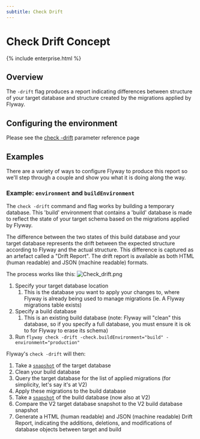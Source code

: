 ```yaml
---
subtitle: Check Drift
---
```

# Check Drift Concept

{% include enterprise.html %}

## Overview
The `-drift` flag produces a report indicating differences between structure of your target database and structure created by the migrations applied by Flyway.

## Configuring the environment
Please see the [check -drift](<Configuration/Parameters/Flyway/Check/Check Drift>) parameter reference page

## Examples
There are a variety of ways to configure Flyway to produce this report so we'll step through a couple and show you what it is doing along the way.

### Example: `environment` and `buildEnvironment`

The `check -drift` command and flag works by building a temporary database. This 'build' environment that contains a 'build' database is made to reflect the state of your target schema based on the migrations applied by Flyway.

The difference between the two states of this build database and your target database represents the drift between the expected structure according to Flyway and the actual structure. This difference is captured as an artefact called a "Drift Report". The drift report is available as both HTML (human readable) and JSON (machine readable) formats.

The process works like this:
![Check_drift.png](assets/Check_drift.png)
1. Specify your target database location
    1. This is the database you want to apply your changes to, where Flyway is already being used to manage migrations (ie. A Flyway migrations table exists)
1. Specify a build database
    1. This is an existing build database (note: Flyway will "clean" this database, so if you specify a full database, you must ensure it is ok to for Flyway to erase its schema)
1. Run `flyway check -drift -check.buildEnvironment="build" -environment="production"`

Flyway's `check -drift` will then:
1. Take a [`snapshot`](Commands/snapshot) of the target database
2. Clean your build database
3. Query the target database for the list of applied migrations (for simplicity, let's say it's at V2)
4. Apply these migrations to the build database
5. Take a [`snapshot`](Commands/snapshot) of the build database (now also at V2)
6. Compare the V2 target database snapshot to the V2 build database snapshot
7. Generate a HTML (human readable) and JSON (machine readable) Drift Report, indicating the additions, deletions, and modifications of database objects between target and build